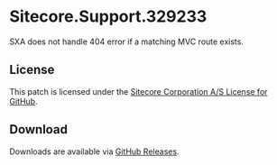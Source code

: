 # Sitecore.Support.329233
SXA does not handle 404 error if a matching MVC route exists.

## License  
This patch is licensed under the [Sitecore Corporation A/S License for GitHub](https://github.com/sitecoresupport/Sitecore.Support.329233/blob/master/LICENSE).  

## Download  
Downloads are available via [GitHub Releases](https://github.com/sitecoresupport/Sitecore.Support.329233/releases).  
